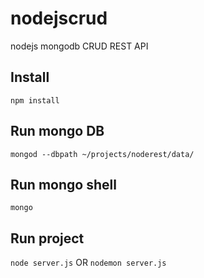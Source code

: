 # nodejscrud
nodejs mongodb CRUD REST API


## Install
```shell
npm install
```

## Run mongo DB
```shell
mongod --dbpath ~/projects/noderest/data/
```


## Run mongo shell
```shell
mongo
```


## Run project
`node server.js`
OR
`nodemon server.js`
